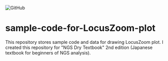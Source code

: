 ![GitHub](https://img.shields.io/github/license/hacchy1983/sample-code-for-LocusZoom-plot.svg)

# sample-code-for-LocusZoom-plot
This repository stores sample code and data for drawing LocusZoom plot. I created this repository for "NGS Dry Textbook" 2nd edition (Japanese textbook for beginners of NGS analysis).
